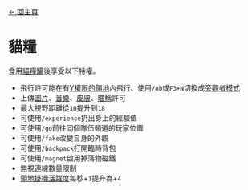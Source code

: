 [← 回主頁](../)
# 貓糧
食用[貓糧罐](../item/canned_cat.md)後享受以下特權。

- 飛行許可能在有[Y權限的領地](../item/land_book.md#y-飛行)內飛行、使用`/ob`或`F3+N`切換成[旁觀者模式](https://minecraft.fandom.com/zh/wiki/旁觀者模式)
- 上傳[圖片](https://discord.com/channels/799977829805981716/1050904585746784258)、[音樂](https://discord.com/channels/799977829805981716/1050912245758050326)、[皮膚](https://discord.com/channels/799977829805981716/1052733588765937694)、[暱稱](https://discord.com/channels/799977829805981716/1052733336138825808)許可
- 最大視野距離從`10`提升到`18`
- 可使用`/experience`扔出身上的經驗值
- 可使用`/go`前往同個隊伍頻道的玩家位置
- 可使用`/fake`改變自身的外觀
- 可使用`/backpack`打開臨時背包
- 可使用`/magnet`啟用掉落物磁鐵
- 無視連線數量限制
- [領地掛機活躍度](../item/land_book.md#活躍)每秒+`1`提升為+`4`